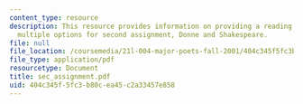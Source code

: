 ```yaml
---
content_type: resource
description: This resource provides information on providing a reading on one of the
  multiple options for second assignment, Donne and Shakespeare.
file: null
file_location: /coursemedia/21l-004-major-poets-fall-2001/404c345f5fc3b80cea45c2a33457e858_sec_assignment.pdf
file_type: application/pdf
resourcetype: Document
title: sec_assignment.pdf
uid: 404c345f-5fc3-b80c-ea45-c2a33457e858
---
```

